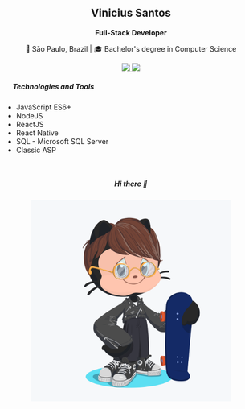 <h2 align="center">Vinicius Santos</h2>

<p align="center"><strong>Full-Stack Developer</strong></p>

<p align="center">📌 S&atilde;o Paulo, Brazil | 🎓 Bachelor's degree in Computer Science</p>

<p align="center">
  <a href="mailto-viniciuskt0@gmail.com" target="_blank">
    <img
      src="https://img.shields.io/badge/-viniciuskt0@gmail.com-C34D42?style=flat&amp;logo=Gmail&amp;logoColor=white" />
  </a>
  <a href="https://www.linkedin.com/in/vinicius432/" target="_blank">
    <img src="https://img.shields.io/badge/-Linkedin-0077B5?style=flat&amp;logo=Linkedin&amp;logoColor=white" />
  </a>
</p>

<h5>&nbsp; &nbsp; &nbsp;Technologies and Tools</h5>

<ul>
  <li>JavaScript ES6+</li>
  <li>NodeJS</li>
  <li>ReactJS</li>
  <li>React Native</li>
  <li>SQL - Microsoft SQL Server&nbsp;</li>
  <li>Classic ASP</li>
</ul>

<br />

<h5 align="center">
    Hi there 👋
</h5>

<p align="center">
  <img src="https://github.com/vini-cius/vini-cius/blob/master/.github/assets/octocat.png" width="400" alt="my octocat" align="center" />
</p>
